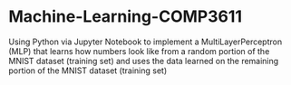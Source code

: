 # Machine-Learning-COMP3611
Using Python via Jupyter Notebook to implement a MultiLayerPerceptron (MLP) that learns how numbers look like from a random portion of the MNIST dataset (training set) and uses the data learned on the remaining portion of the MNIST dataset (training set)
